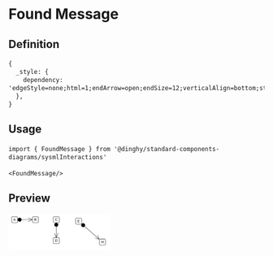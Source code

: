 # Found Message

## Definition

```
{
  _style: { 
    dependency: 'edgeStyle=none;html=1;endArrow=open;endSize=12;verticalAlign=bottom;startArrow=sysMLFound;startSize=12;',
  },
}
```

## Usage

```
import { FoundMessage } from '@dinghy/standard-components-diagrams/sysmlInteractions'

<FoundMessage/>
```

## Preview

<img src="./found-message.png" width="200"/>
